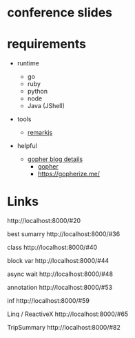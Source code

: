 # conference slides

# requirements

* runtime
  * go
  * ruby
  * python
  * node
  * Java (JShell)

* tools
   * [remarkjs](https://github.com/gnab/remark)

* helpful
   * [gopher blog details](https://blog.golang.org/gopher)
      * [gopher](https://golang.org/doc/gopher/)
      * https://gopherize.me/


# Links

http://localhost:8000/#20

best sumarry
http://localhost:8000/#36

class
http://localhost:8000/#40

block var
http://localhost:8000/#44

async wait
http://localhost:8000/#48

annotation
http://localhost:8000/#53

inf
http://localhost:8000/#59

Linq / ReactiveX
http://localhost:8000/#65

TripSummary
http://localhost:8000/#82
